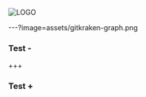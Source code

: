 ![LOGO](https://cdn.discordapp.com/attachments/233002612264271872/346271519678136330/FCCGGit_Workshop_2.png)

---?image=assets/gitkraken-graph.png

### Test -

+++

### Test +